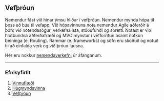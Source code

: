 ## Vefþróun 

Nemendur fást við hinar ýmsu hliðar í vefþróun. Nemendur mynda hópa til þess að búa til vefapp. Við hópavinnuna nota nemendur Agile aðferðir á borð við notendasögur, verkefnalista, stöðufundi og spretti. Notast er við hlutbundna aðferðafræði og MVC mynstur í vefforritun ásamt notkun beininga (e. Routing). Rammar (e. frameworks) og söfn eru skoðuð og notuð til að einfalda verk og við þróun lausna. 
<br>

Hér eru nokkur [nemendaverkefni](https://github.com/vefforritunII/afangi/blob/main/Nemendaverkefni.md) úr áfanganum.

---

### Efnisyfirlit
1. [Vinnuflæði](https://github.com/vefforritunII/afangi/blob/main/Vinnuflaedi.md)
1. [Hugmyndavinna](https://github.com/vefforritunII/afangi/blob/main/Hugmyndavinna.md)
1. [Vefþróun](https://github.com/vefforritunII/afangi/blob/main/Vefthroun.md)


